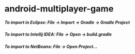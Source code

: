 # android-multiplayer-game

##### To import in Eclipse: File -> Import -> Gradle -> Gradle Project
##### To import to Intellij IDEA: File -> Open -> build.gradle
##### To import to NetBeans: File -> Open Project...
